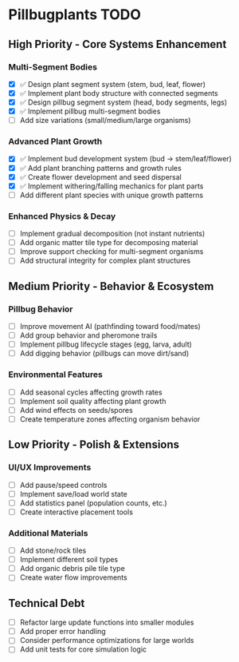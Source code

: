 # Pillbugplants TODO

## High Priority - Core Systems Enhancement

### Multi-Segment Bodies
- [x] ✅ Design plant segment system (stem, bud, leaf, flower)
- [x] ✅ Implement plant body structure with connected segments  
- [x] ✅ Design pillbug segment system (head, body segments, legs)
- [x] ✅ Implement pillbug multi-segment bodies
- [ ] Add size variations (small/medium/large organisms)

### Advanced Plant Growth  
- [x] ✅ Implement bud development system (bud → stem/leaf/flower)
- [x] ✅ Add plant branching patterns and growth rules
- [x] ✅ Create flower development and seed dispersal
- [x] ✅ Implement withering/falling mechanics for plant parts
- [ ] Add different plant species with unique growth patterns

### Enhanced Physics & Decay
- [ ] Implement gradual decomposition (not instant nutrients)
- [ ] Add organic matter tile type for decomposing material
- [ ] Improve support checking for multi-segment organisms
- [ ] Add structural integrity for complex plant structures

## Medium Priority - Behavior & Ecosystem

### Pillbug Behavior
- [ ] Improve movement AI (pathfinding toward food/mates)
- [ ] Add group behavior and pheromone trails
- [ ] Implement pillbug lifecycle stages (egg, larva, adult)
- [ ] Add digging behavior (pillbugs can move dirt/sand)

### Environmental Features  
- [ ] Add seasonal cycles affecting growth rates
- [ ] Implement soil quality affecting plant growth
- [ ] Add wind effects on seeds/spores
- [ ] Create temperature zones affecting organism behavior

## Low Priority - Polish & Extensions

### UI/UX Improvements
- [ ] Add pause/speed controls
- [ ] Implement save/load world state
- [ ] Add statistics panel (population counts, etc.)
- [ ] Create interactive placement tools

### Additional Materials
- [ ] Add stone/rock tiles
- [ ] Implement different soil types
- [ ] Add organic debris pile tile type
- [ ] Create water flow improvements

## Technical Debt
- [ ] Refactor large update functions into smaller modules
- [ ] Add proper error handling
- [ ] Consider performance optimizations for large worlds
- [ ] Add unit tests for core simulation logic